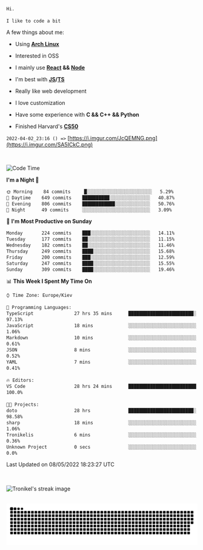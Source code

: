 ```
Hi.

I like to code a bit
```

A few things about me:

-   Using **[Arch Linux](https://archlinux.org/)**

-   Interested in OSS

-   I mainly use **[React](https://reactjs.org/) && [Node](https://nodejs.org/en/)**

-   I'm best with **[JS](https://www.javascript.com/)/[TS](https://www.typescriptlang.org/)**

-   Really like web development

-   I love customization

-   Have some experience with **C && C++ && Python**

-   Finished Harvard's **[CS50](https://cs50.harvard.edu)**

`2022-04-02_23:16 () =>` [https://i.imgur.com/JcQEMNG.png](https://i.imgur.com/SA5ICkC.png)

<br>

<!--START_SECTION:waka-->
![Code Time](http://img.shields.io/badge/Code%20Time-606%20hrs%2039%20mins-blue)

**I'm a Night 🦉** 

```text
🌞 Morning    84 commits     █░░░░░░░░░░░░░░░░░░░░░░░░   5.29% 
🌆 Daytime    649 commits    ██████████░░░░░░░░░░░░░░░   40.87% 
🌃 Evening    806 commits    ████████████░░░░░░░░░░░░░   50.76% 
🌙 Night      49 commits     ░░░░░░░░░░░░░░░░░░░░░░░░░   3.09%

```
📅 **I'm Most Productive on Sunday** 

```text
Monday       224 commits    ███░░░░░░░░░░░░░░░░░░░░░░   14.11% 
Tuesday      177 commits    ██░░░░░░░░░░░░░░░░░░░░░░░   11.15% 
Wednesday    182 commits    ██░░░░░░░░░░░░░░░░░░░░░░░   11.46% 
Thursday     249 commits    ████░░░░░░░░░░░░░░░░░░░░░   15.68% 
Friday       200 commits    ███░░░░░░░░░░░░░░░░░░░░░░   12.59% 
Saturday     247 commits    ████░░░░░░░░░░░░░░░░░░░░░   15.55% 
Sunday       309 commits    ████░░░░░░░░░░░░░░░░░░░░░   19.46%

```


📊 **This Week I Spent My Time On** 

```text
⌚︎ Time Zone: Europe/Kiev

💬 Programming Languages: 
TypeScript               27 hrs 35 mins      ████████████████████████░   97.13% 
JavaScript               18 mins             ░░░░░░░░░░░░░░░░░░░░░░░░░   1.06% 
Markdown                 10 mins             ░░░░░░░░░░░░░░░░░░░░░░░░░   0.61% 
JSON                     8 mins              ░░░░░░░░░░░░░░░░░░░░░░░░░   0.52% 
YAML                     7 mins              ░░░░░░░░░░░░░░░░░░░░░░░░░   0.41%

🔥 Editors: 
VS Code                  28 hrs 24 mins      █████████████████████████   100.0%

🐱‍💻 Projects: 
doto                     28 hrs              ████████████████████████░   98.58% 
sharp                    18 mins             ░░░░░░░░░░░░░░░░░░░░░░░░░   1.06% 
Tronikelis               6 mins              ░░░░░░░░░░░░░░░░░░░░░░░░░   0.36% 
Unknown Project          0 secs              ░░░░░░░░░░░░░░░░░░░░░░░░░   0.0%

```


 Last Updated on 08/05/2022 18:23:27 UTC
<!--END_SECTION:waka-->

<br>

<p><img align="center" src="https://github-readme-streak-stats.herokuapp.com/?user=Tronikelis&theme=dark" alt="Tronikel's streak image" /></p>

<br>

<img title="" src="https://raw.githubusercontent.com/Tronikelis/Tronikelis/output/github-contribution-grid-snake.svg" alt="very cool snake thingey" data-align="left">
